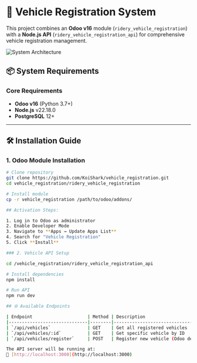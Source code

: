 # 🚗 Vehicle Registration System

This project combines an **Odoo v16** module (`ridery_vehicle_registration`) with a **Node.js API** (`ridery_vehicle_registration_api`) for comprehensive vehicle registration management.

![System Architecture](https://via.placeholder.com/800x400?text=Vehicle+Registration+System+Architecture)

## 📦 System Requirements

### Core Requirements
- **Odoo v16** (Python 3.7+)
- **Node.js** v22.18.0
- **PostgreSQL** 12+

---

## 🛠️ Installation Guide

### 1. Odoo Module Installation

```bash
# Clone repository
git clone https://github.com/KoiShark/vehicle_registration.git
cd vehicle_registration/ridery_vehicle_registration

# Install module
cp -r vehicle_registration /path/to/odoo/addons/

## Activation Steps:

1. Log in to Odoo as administrator
2. Enable Developer Mode
3. Navigate to **Apps → Update Apps List**
4. Search for "Vehicle Registration"
5. Click **Install**

### 2. Vehicle API Setup

cd /vehicle_registration/ridery_vehicle_registration_api

# Install dependencies
npm install

# Run API
npm run dev

## 🌐 Available Endpoints

| Endpoint                     | Method | Description                          |
|------------------------------|--------|--------------------------------------|
| `/api/vehicles`              | GET    | Get all registered vehicles          |
| `/api/vehicles/:id`          | GET    | Get specific vehicle by ID           |
| `/api/vehicles/register`     | POST   | Register new vehicle (Odoo default)  |

The API server will be running at:  
🔗 [http://localhost:3000](http://localhost:3000)
